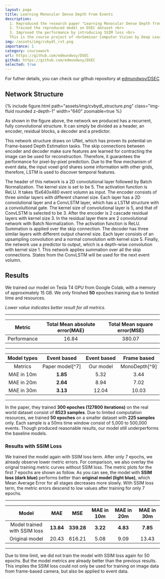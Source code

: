 ```yaml
---
layout: page
title: Learning Monocular Dense Depth From Events
description:
  1. Reproduced the research paper "Learning Monocular Dense Depth from Events" from scratch<br>
  2. Trained the reproduced model on DSEC dataset <br>
  3. Improved the performance by introducing SSIM loss <br>
  This is the course project of <b>Seminar Computer Vision by Deep Learning</b> at TU Delft.
img: /assets/img/cvbydl_rst.png
importance: 1
category: coursework
url: https://github.com/edmundwsy/DSEC
github: https://github.com/edmundwsy/DSEC
selected: true
---
```


For futher details, you can check our github repository at [edmundwsy/DSEC](https://github.com/edmundwsy/DSEC)

## Network Structure

{% include figure.html path="assets/img/cvbydl_structure.png" class="img-fluid rounded z-depth-1" width="640" zoomable=true %}

As shown in the figure above, the network we produced has a recurrent, fully convolutional structure. It can simply be divided as a header, an encoder, residual blocks, a decoder and a predictor.

This network structure draws on UNet, which has proven its potential on Frame-based Depth Estimation tasks. The skip connections between encoder and decoder make sure features are learned for contracting the image can be used for reconstruction. Therefore, it guarantees the performance for pixel-by-pixel prediction. Due to the flow mechanism of event data, the input voxel grid shares some information with other grids, therefore, LSTM is used to discover temporal features.

The header of this network is a 2D convolutional layer followed by Batch Normalization. The kernel size is set to be 5. The activation function is ReLU. It takes 15x640x480 event volumn as input. The encoder consists of three similar layers with different channel size. Each layer has a 2D convolutional layer and a ConvLSTM layer, which has a LSTM structure with a convolultional gate. The kernel size of convolutional layer is 5, and that of ConvLSTM is selected to be 3. After the encoder is 2 cascade residual layers with kernel size 3. In the residual layer there are 2 convolutional network with Batch Normalization. The activation function is ReLU. Summation is applied over the skip connection. The decoder has three similar layers with different output channel size. Each layer consists of an upsampling convolution and a normal convolution with kernel size 5. Finally, the network use a predictor to output, which is a depth-wise convolution with kernel size 1. This network applies summation over all the skip connections. States from the ConvLSTM will be used for the next event volumn.

## Results

We trained our model on Tesla T4 GPU from Google Colab, with a memory of approximately 15 GB. We only finished **50** epoches training due to limited time and resources.

_Lower value indicates better result for all metrics._

---

|   Metric    | Total Mean absolute error(MAE) | Total Mean square error(MSE) |
| :---------: | :----------------------------: | :--------------------------: |
| Performance |             16.84              |            380.07            |

---

| Model types |   Event based   | Event based |  Frame based  |
| :---------: | :-------------: | :---------: | :-----------: |
|   Metrics   | Paper model[^7] |  Our model  | MonoDepth[^9] |
| MAE in 10m  |    **1.85**     |    5.32     |     3.44      |
| MAE in 20m  |    **2.64**     |    8.94     |     7.02      |
| MAE in 30m  |    **3.13**     |    12.04    |     10.03     |

---

In the paper, they trained **300 epoches (127800 iterations)** on the real world dataset consist of **8523 samples**. Due to limited computation resources, we trained **50 epoches** on a smaller dataset with **225 samples** only. Each sample is a 50ms time window consist of 5,000 to 500,000 events. Though produced reasonable results, our model still underperforms the baseline models.

### Results with SSIM Loss

We trained the model again with SSIM loss term. After only 7 epochs, we already observe lower metric errors. For comparison, we also overlay the orignal training metric curves without SSIM loss. The metric plots for the first 7 epochs are shown as follow. As you can see, the model with **SSIM loss (dark blue)** performs better than **original model (light blue)**, which Mean Average Error for all stages decreases more slowly.
With SSIM loss term, the metric errors descend to low values after training for only 7 epochs.

---

|            Model             |    MAE    |    MSE     | MAE in 10m | MAE in 20m | MAE in 30m |
| :--------------------------: | :-------: | :--------: | :--------: | :--------: | :--------: |
| Model trained with SSIM loss | **13.84** | **339.28** |  **3.22**  |  **4.83**  |  **7.85**  |
|        Original model        |   20.43   |   616.21   |    5.08    |    9.09    |   13.43    |

---

Due to time limit, we did not train the model with SSIM loss again for 50 epochs. But the model metrics are already better than the previous results. This implies the SSIM loss could not only be used for training on image data from frame-based camera, but also be applied to event data.
